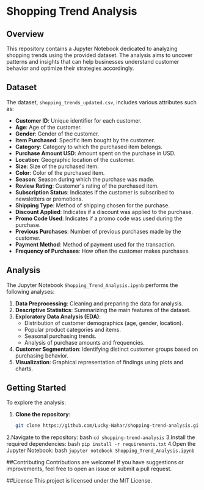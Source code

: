 # Shopping Trend Analysis

## Overview

This repository contains a Jupyter Notebook dedicated to analyzing shopping trends using the provided dataset. The analysis aims to uncover patterns and insights that can help businesses understand customer behavior and optimize their strategies accordingly.

## Dataset

The dataset, `shopping_trends_updated.csv`, includes various attributes such as:

- **Customer ID**: Unique identifier for each customer.
- **Age**: Age of the customer.
- **Gender**: Gender of the customer.
- **Item Purchased**: Specific item bought by the customer.
- **Category**: Category to which the purchased item belongs.
- **Purchase Amount USD**: Amount spent on the purchase in USD.
- **Location**: Geographic location of the customer.
- **Size**: Size of the purchased item.
- **Color**: Color of the purchased item.
- **Season**: Season during which the purchase was made.
- **Review Rating**: Customer's rating of the purchased item.
- **Subscription Status**: Indicates if the customer is subscribed to newsletters or promotions.
- **Shipping Type**: Method of shipping chosen for the purchase.
- **Discount Applied**: Indicates if a discount was applied to the purchase.
- **Promo Code Used**: Indicates if a promo code was used during the purchase.
- **Previous Purchases**: Number of previous purchases made by the customer.
- **Payment Method**: Method of payment used for the transaction.
- **Frequency of Purchases**: How often the customer makes purchases.

## Analysis

The Jupyter Notebook `Shopping_Trend_Analysis.ipynb` performs the following analyses:

1. **Data Preprocessing**: Cleaning and preparing the data for analysis.
2. **Descriptive Statistics**: Summarizing the main features of the dataset.
3. **Exploratory Data Analysis (EDA)**:
   - Distribution of customer demographics (age, gender, location).
   - Popular product categories and items.
   - Seasonal purchasing trends.
   - Analysis of purchase amounts and frequencies.
4. **Customer Segmentation**: Identifying distinct customer groups based on purchasing behavior.
5. **Visualization**: Graphical representation of findings using plots and charts.

## Getting Started

To explore the analysis:

1. **Clone the repository**:
   ```bash
   git clone https://github.com/Lucky-Nahar/shopping-trend-analysis.git
2.Navigate to the repository:
bash
  `cd shopping-trend-analysis`
3.Install the required dependencies:
bash
  `pip install -r requirements.txt`
4.Open the Jupyter Notebook:
bash
  `jupyter notebook Shopping_Trend_Analysis.ipynb`

##Contributing
Contributions are welcome! If you have suggestions or improvements, feel free to open an issue or submit a pull request.

##License
This project is licensed under the MIT License.
